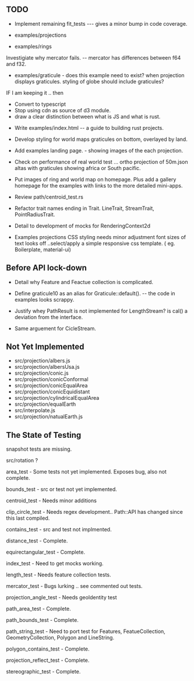## TODO

* Implement remaining fit_tests --- gives a minor bump in code coverage.

* examples/projections
* examples/rings

 Investigiate why mercator fails.
  -- mercator has differences between f64 and f32.

* examples/graticule - does this example need to exist?
when projection displays graticules.
styling of globe should include graticules?

IF I am keeping it .. then
- Convert to typescript
- Stop using cdn as source of d3 module.
- draw a clear distinction between what is JS and what is rust.

* Write examples/index.html -- a guide to building rust projects.

* Develop styling for world maps graticules on bottom, overlayed by land.

* Add examples landing page. - showing images of the each projection.

* Check on performance of real world test ... ortho projection of 50m.json altas
 with graticules showing africa or South pacific.

* Put images of ring and world map on homepage. Plus add a gallery homepage for the examples
with links to the more detailed mini-apps.

* Review  path/centroid_test.rs

* Refactor trait names ending in Trait. LineTrait, StreamTrait, PointRadiusTrait.

* Detail to development of mocks for RenderingContext2d

* Examples projections CSS styling needs minor adjustment font sizes of text
   looks off ..select/apply a simple responsive css template.
  ( eg.  Boilerplate, material-ui)

##  Before API lock-down

* Detail why Feature and Feactue collection is complicated.

* Define graticule10 as an alias for Graticule::default().
 -- the code in examples looks scrappy.

* Justify whey PathResult is not implemented for LengthStream? is cal() a deviation from the interface.

* Same arguement for CicleStream.

## Not Yet Implemented

* src/projection/albers.js
* src/projection/albersUsa.js
* src/projection/conic.js
* src/projection/conicConformal
* src/projection/conicEqualArea
* src/projection/conicEquidistant
* src/projection/cylindricalEqualArea
* src/projection/equalEarth
* src/interpolate.js
* src/projection/natualEarth.js

## The State of Testing

snapshot tests are missing.

src/rotation ?

area_test - Some tests not yet implemented. Exposes bug, also not complete.

bounds_test - src or test not yet implemented.

centroid_test - Needs minor additions

clip_circle_test - Needs regex development.. Path::API has changed since this last compiled.

contains_test - src and test not implmented.

distance_test - Complete.

equirectangular_test - Complete.

index_test - Need to get mocks working.

length_test -  Needs feature collection tests.

mercator_test - Bugs lurking .. see commented out tests.

projection_angle_test  - Needs geoIdentity test

path_area_test - Complete.

path_bounds_test - Complete.

path_string_test - Need to port test for Features, FeatueCollection, GeometryCollection, Polygon and LineString.

polygon_contains_test - Complete.

projection_reflect_test - Complete.

stereographic_test - Complete.
